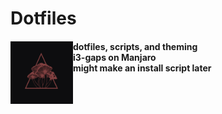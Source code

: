 # Dotfiles
<h4>
  <img align="left" src="wallpaper/wall1.png" width="100"/> 
  dotfiles, scripts, and theming <br>
  i3-gaps on Manjaro <br>
  might make an install script later
</h4>
